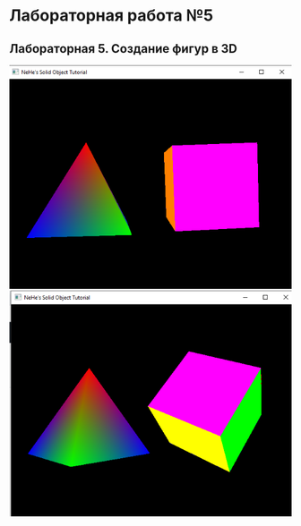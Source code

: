 # Лабораторная работа №5
## Лабораторная 5. Создание фигур в 3D

![Результат выполнения 1](https://github.com/KhanovDmitrii/graphics_khanov/blob/master/LB/LB5/lb5_res_vipolneniya_1.png)
![Результат выполнения 2](https://github.com/KhanovDmitrii/graphics_khanov/blob/master/LB/LB5/lb5_res_vipolneniya_2.png)
